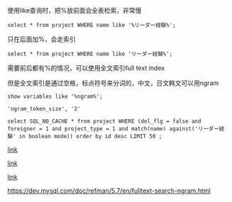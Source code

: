 使用like查询时，把%放前面会全表检索，非常慢

    select * from project WHERE name like '%リーダー経験%';
    
只在后面加%，会走索引

    select * from project WHERE name like 'リーダー経験%';
    
需要前后都有%的情况，可以使用全文索引full text index

但是全文索引是通过空格，标点符号来分词的，中文，日文韩文可以用ngram

    show variables like '%ngram%';
    
    'ngram_token_size', '2'
    
    select SQL_NO_CACHE * from project WHERE (del_flg = false and foreigner = 1 and project_type = 1 and match(name) against('リーダー経験' in boolean mode)) order by id desc LIMIT 50 ;
    
[link](https://blog.csdn.net/u013887008/article/details/106757993)

[link](https://blog.csdn.net/mrzhouxiaofei/article/details/79940958)

[link](https://blog.csdn.net/belongtocode/article/details/102990743)

https://dev.mysql.com/doc/refman/5.7/en/fulltext-search-ngram.html